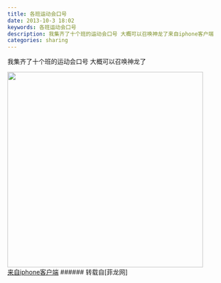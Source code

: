 ```yaml
---
title: 各班运动会口号
date: 2013-10-3 18:02
keywords: 各班运动会口号
description: 我集齐了十个班的运动会口号 大概可以召唤神龙了来自iphone客户端
categories: sharing
---
```

<td class="t_f" id="postmessage_57865">

我集齐了十个班的运动会口号 大概可以召唤神龙了

<img aid="22809" class="zoom" data-cf-modified-70b662f3dad2517682fa237b-="" file="data/attachment/forum/201310/03/20131003180210_20709.jpg" id="aimg_22809" inpost="1" onclick="" onmouseover="" src="http://www.flw.ph/data/attachment/forum/201310/03/20131003180210_20709.jpg" width="440" zoomfile="data/attachment/forum/201310/03/20131003180210_20709.jpg"/>


<br/>
<a href="http://www.flw.ph//mobcent/download/down.php" target="_blank">来自iphone客户端</a></td>
###### 转载自[菲龙网]
